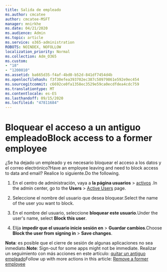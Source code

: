 ```yaml
---
title: Salida de empleado
ms.author: cmcatee
author: cmcatee-MSFT
manager: mnirkhe
ms.date: 04/21/2020
ms.audience: Admin
ms.topic: article
ms.service: o365-administration
ROBOTS: NOINDEX, NOFOLLOW
localization_priority: Normal
ms.collection: Adm_O365
ms.custom:
- "18"
- "1200010"
ms.assetid: ba665d35-f4af-4bd0-b52d-841df7454d4b
ms.openlocfilehash: f3f30efea393702ec387c50979861e592e9ec454
ms.sourcegitcommit: c6692ce0fa1358ec3529e59ca0ecdfdea4cdc759
ms.translationtype: MT
ms.contentlocale: es-ES
ms.lasthandoff: 09/15/2020
ms.locfileid: "47811684"
---
```

# <a name="block-access-to-a-former-employee"></a><span data-ttu-id="d0b73-102">Bloquear el acceso a un antiguo empleado</span><span class="sxs-lookup"><span data-stu-id="d0b73-102">Block access to a former employee</span></span>

<span data-ttu-id="d0b73-103">¿Se ha dejado un empleado y es necesario bloquear el acceso a los datos y el correo electrónico?</span><span class="sxs-lookup"><span data-stu-id="d0b73-103">Have an employee leaving and need to block access to data and email?</span></span> <span data-ttu-id="d0b73-104">Realice lo siguiente.</span><span class="sxs-lookup"><span data-stu-id="d0b73-104">Do the following.</span></span>
  
1. <span data-ttu-id="d0b73-105">En el centro de administración, vaya a **la página usuarios** \> [activos](https://go.microsoft.com/fwlink/p/?linkid=834822) .</span><span class="sxs-lookup"><span data-stu-id="d0b73-105">In the admin center, go to the **Users** \> [Active Users](https://go.microsoft.com/fwlink/p/?linkid=834822) page.</span></span>

2. <span data-ttu-id="d0b73-106">Seleccione el nombre del usuario que desea bloquear.</span><span class="sxs-lookup"><span data-stu-id="d0b73-106">Select the name of the user you want to block.</span></span>

3. <span data-ttu-id="d0b73-107">En el nombre del usuario, seleccione **bloquear este usuario**.</span><span class="sxs-lookup"><span data-stu-id="d0b73-107">Under the user's name, select **Block this user**.</span></span>

4. <span data-ttu-id="d0b73-108">Elija **impedir que el usuario inicie sesión en** \> **Guardar cambios**.</span><span class="sxs-lookup"><span data-stu-id="d0b73-108">Choose **Block the user from signing in** \> **Save changes**.</span></span>

<span data-ttu-id="d0b73-109">**Nota**: es posible que el cierre de sesión de algunas aplicaciones no sea inmediato.</span><span class="sxs-lookup"><span data-stu-id="d0b73-109">**Note**: Sign-out for some apps might not be immediate.</span></span> <span data-ttu-id="d0b73-110">Realizar un seguimiento con más acciones en este artículo: [quitar un antiguo empleado](https://docs.microsoft.com/microsoft-365/admin/add-users/remove-former-employee)</span><span class="sxs-lookup"><span data-stu-id="d0b73-110">Follow up with more actions in this article: [Remove a former employee](https://docs.microsoft.com/microsoft-365/admin/add-users/remove-former-employee)</span></span>